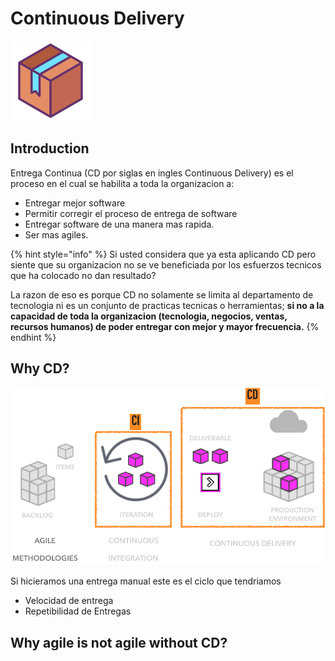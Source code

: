 # Continuous Delivery

![](../.gitbook/assets/box-1.png)

## Introduction



Entrega Continua \(CD por siglas en ingles Continuous Delivery\) es el proceso en el cual se habilita a toda la organizacion a:

* Entregar mejor software
* Permitir corregir el proceso de entrega de software
* Entregar software de una manera mas rapida.
* Ser mas agiles.



{% hint style="info" %}
Si usted considera que ya esta aplicando CD pero siente que su organizacion no se ve beneficiada por los esfuerzos tecnicos que ha colocado no dan resultado?   
  
La razon de eso es porque CD no solamente se limita al departamento de tecnologia ni es un conjunto de practicas tecnicas o herramientas; **si no a la capacidad de toda la organizacion \(tecnologia, negocios, ventas, recursos humanos\) de poder entregar con mejor y mayor frecuencia.**
{% endhint %}

## Why CD?

![](../.gitbook/assets/image%20%288%29.png)

Si hicieramos una entrega manual este es el ciclo que tendriamos 



* Velocidad de entrega
* Repetibilidad de Entregas

## Why agile is not agile without CD? 





